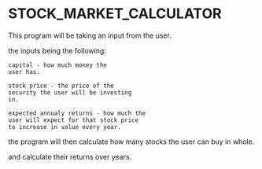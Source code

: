 # STOCK_MARKET_CALCULATOR

This program will be taking
an input from the user.

the inputs being the following:

	capital - how much money the
	user has.

	stock price - the price of the
	security the user will be investing
	in.

	expected annualy returns - how much the
	user will expect for that stock price
	to increase in value every year.

the program will then calculate how many stocks
the user can buy in whole.

and calculate their returns over years.